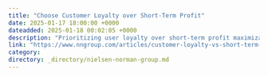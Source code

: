 ```yaml
---
title: "Choose Customer Loyalty over Short-Term Profit"
date: 2025-01-17 18:00:00 +0000
dateadded: 2025-01-18 00:02:05 +0000
description: "Prioritizing user loyalty over short-term profit maximization leads to sustainable growth by fostering trust, customer retention, and long-term profitability."
link: "https://www.nngroup.com/articles/customer-loyalty-vs-short-term-profit/"
category:
directory: _directory/nielsen-norman-group.md
---
```

